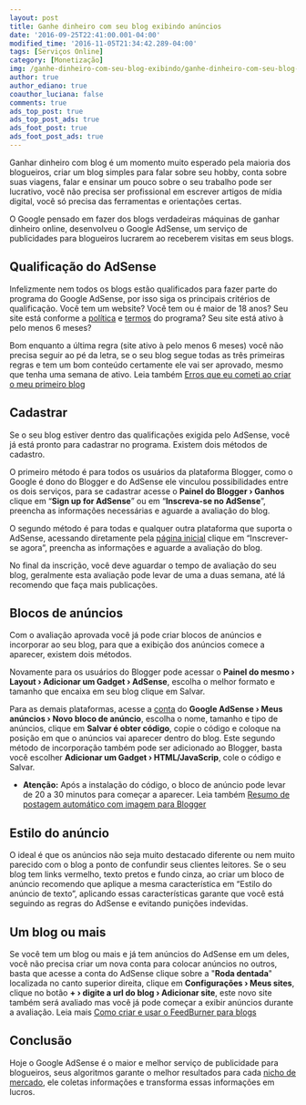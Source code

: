 ```yaml
---
layout: post
title: Ganhe dinheiro com seu blog exibindo anúncios
date: '2016-09-25T22:41:00.001-04:00'
modified_time: '2016-11-05T21:34:42.289-04:00'
tags: [Serviços Online]
category: [Monetização]
img: /ganhe-dinheiro-com-seu-blog-exibindo/ganhe-dinheiro-com-seu-blog-exibindo.jpg
author: true
author_ediano: true
coauthor_luciana: false
comments: true
ads_top_post: true
ads_top_post_ads: true
ads_foot_post: true
ads_foot_post_ads: true
---
```


Ganhar dinheiro com blog é um momento muito esperado pela maioria dos blogueiros, criar um blog simples para falar sobre seu hobby, conta sobre suas viagens, falar e ensinar um pouco sobre o seu trabalho pode ser lucrativo, você não precisa ser profissional em escrever artigos de mídia digital, você só precisa das ferramentas e orientações certas.

O Google pensado em fazer dos blogs verdadeiras máquinas de ganhar dinheiro online, desenvolveu o Google AdSense, um serviço de publicidades para blogueiros lucrarem ao receberem visitas em seus blogs.

## Qualificação do AdSense
Infelizmente nem todos os blogs estão qualificados para fazer parte do programa do Google AdSense, por isso siga os principais critérios de qualificação. Você tem um website? Você tem ou é maior de 18 anos? Seu site está conforme a <a href="https://support.google.com/adsense/answer/48182" rel="nofollow" target="_blank">política</a> e <a href="https://www.google.com/adsense/localized-terms?hl=pt_BR" rel="nofollow" target="_blank">termos</a> do programa? Seu site está ativo à pelo menos 6 meses?

Bom enquanto a última regra (site ativo à pelo menos 6 meses) você não precisa seguir ao pé da letra, se o seu blog segue todas as três primeiras regras e tem um bom conteúdo certamente ele vai ser aprovado, mesmo que tenha uma semana de ativo. Leia também <a href="http://www.insideblock.com/post/erros-que-eu-cometi-ao-criar-o-meu.html" target="_blank">Erros que eu cometi ao criar o meu primeiro blog</a>

## Cadastrar
Se o seu blog estiver dentro das qualificações exigida pelo AdSense, você já está pronto para cadastrar no programa. Existem dois métodos de cadastro.

O primeiro método é para todos os usuários da plataforma Blogger, como o Google é dono do Blogger e do AdSense ele vinculou possibilidades entre os dois serviços, para se cadastrar acesse o **Painel do Blogger › Ganhos** clique em “**Sign up for AdSense**” ou em “**Inscreva-se no AdSense**”, preencha as informações necessárias e aguarde a avaliação do blog.

O segundo método é para todas e qualquer outra plataforma que suporta o AdSense, acessando diretamente pela <a href="http://www.google.com/adsense" rel="nofollow" target="_blank">página inicial</a> clique em “Inscrever-se agora”, preencha as informações e aguarde a avaliação do blog.

No final da inscrição, você deve aguardar o tempo de avaliação do seu blog, geralmente esta avaliação pode levar de uma a duas semana, até lá recomendo que faça mais publicações.

## Blocos de anúncios
Com o avaliação aprovada você já pode criar blocos de anúncios e incorporar ao seu blog, para que a exibição dos anúncios comece a aparecer, existem dois métodos.

Novamente para os usuários do Blogger pode acessar o **Painel do mesmo › Layout › Adicionar um Gadget › AdSense**, escolha o melhor formato e tamanho que encaixa em seu blog clique em Salvar.

Para as demais plataformas, acesse a <a href="http://www.google.com/adsense" rel="nofollow" target="_blank">conta</a> do **Google AdSense › Meus anúncios › Novo bloco de anúncio**, escolha o nome, tamanho e tipo de anúncios, clique em **Salvar é obter código**, copie o código e coloque na posição em que o anúncios vai aparecer dentro do blog. Este segundo método de incorporação também pode ser adicionado ao Blogger, basta você escolher **Adicionar um Gadget › HTML/JavaScrip**, cole o código e Salvar.

* **Atenção:** Após a instalação do código, o bloco de anúncio pode levar de 20 a 30 minutos para começar a aparecer. Leia também <a href="http://www.insideblock.com/post/resumo-de-postagem-automatico-com.html" target="_blank">Resumo de postagem automático com imagem para Blogger</a>

## Estilo do anúncio
O ideal é que os anúncios não seja muito destacado diferente ou nem muito parecido com o blog a ponto de confundir seus clientes leitores. Se o seu blog tem links vermelho, texto pretos e fundo cinza, ao criar um bloco de anúncio recomendo que aplique a mesma característica em “Estilo do anúncio de texto”, aplicando essas características garante que você está seguindo as regras do AdSense e evitando punições indevidas.

## Um blog ou mais
Se você tem um blog ou mais e já tem anúncios do AdSense em um deles, você não precisa criar um nova conta para colocar anúncios no outros, basta que acesse a conta do AdSense clique sobre a "**Roda dentada**" localizada no canto superior direita, clique em **Configurações › Meus sites**, clique no botão **+ › digite a url do blog › Adicionar site**, este novo site também será avaliado mas você já pode começar a exibir anúncios durante a avaliação. Leia mais <a href="http://www.insideblock.com/post/como-criar-e-usar-o-feedburner-para.html" target="_blank">Como criar e usar o FeedBurner para blogs</a>

## Conclusão
Hoje o Google AdSense é o maior e melhor serviço de publicidade para blogueiros, seus algoritmos garante o melhor resultados para cada <a href="http://www.insideblock.com/post/como-escolher-um-nicho-para-o-seu-blog.html" target="_blank">nicho de mercado</a>, ele coletas informações e transforma essas informações em lucros.